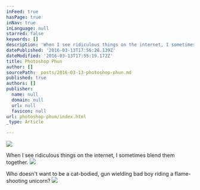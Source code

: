 ```yaml
---
inFeed: true
hasPage: true
inNav: true
inLanguage: null
starred: false
keywords: []
description: 'When I see ridiculous things on the internet, I sometimes blend them together. '
datePublished: '2016-03-13T17:56:28.139Z'
dateModified: '2016-03-13T17:55:19.172Z'
title: Photoshop Phun
author: []
sourcePath: _posts/2016-03-13-photoshop-phun.md
published: true
authors: []
publisher:
  name: null
  domain: null
  url: null
  favicon: null
url: photoshop-phun/index.html
_type: Article

---
```

![](https://the-grid-user-content.s3-us-west-2.amazonaws.com/51650d0f-389c-4de9-b0a6-d592a66734b4.jpg)

When I see ridiculous things on the internet, I sometimes blend them together. ![](https://the-grid-user-content.s3-us-west-2.amazonaws.com/23f7b72a-ee05-4042-bfe7-db6d3ef827a7.jpg)

Who doesn't want to be a cat-bodied, gun wielding bad boy riding a flame-shooting unicorn? ![](https://the-grid-user-content.s3-us-west-2.amazonaws.com/df17f4d4-539d-4b3a-8a9f-656ca7ee3f1f.jpg)